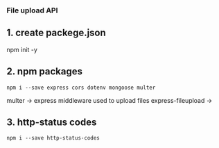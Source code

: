 ### File upload API


## 1. create packege.json
   npm init -y

## 2. npm packages
    npm i --save express cors dotenv mongoose multer

multer -> express middleware used to upload files 
express-fileupload ->


## 3. http-status codes
    npm i --save http-status-codes

